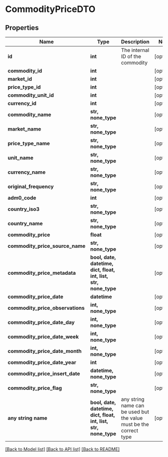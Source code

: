 # CommodityPriceDTO


## Properties
Name | Type | Description | Notes
------------ | ------------- | ------------- | -------------
**id** | **int** | The internal ID of the commodity | [optional] 
**commodity_id** | **int** |  | [optional] 
**market_id** | **int** |  | [optional] 
**price_type_id** | **int** |  | [optional] 
**commodity_unit_id** | **int** |  | [optional] 
**currency_id** | **int** |  | [optional] 
**commodity_name** | **str, none_type** |  | [optional] 
**market_name** | **str, none_type** |  | [optional] 
**price_type_name** | **str, none_type** |  | [optional] 
**unit_name** | **str, none_type** |  | [optional] 
**currency_name** | **str, none_type** |  | [optional] 
**original_frequency** | **str, none_type** |  | [optional] 
**adm0_code** | **int** |  | [optional] 
**country_iso3** | **str, none_type** |  | [optional] 
**country_name** | **str, none_type** |  | [optional] 
**commodity_price** | **float** |  | [optional] 
**commodity_price_source_name** | **str, none_type** |  | [optional] 
**commodity_price_metadata** | **bool, date, datetime, dict, float, int, list, str, none_type** |  | [optional] 
**commodity_price_date** | **datetime** |  | [optional] 
**commodity_price_observations** | **int, none_type** |  | [optional] 
**commodity_price_date_day** | **int, none_type** |  | [optional] 
**commodity_price_date_week** | **int, none_type** |  | [optional] 
**commodity_price_date_month** | **int, none_type** |  | [optional] 
**commodity_price_date_year** | **int** |  | [optional] 
**commodity_price_insert_date** | **datetime, none_type** |  | [optional] 
**commodity_price_flag** | **str, none_type** |  | [optional] 
**any string name** | **bool, date, datetime, dict, float, int, list, str, none_type** | any string name can be used but the value must be the correct type | [optional]

[[Back to Model list]](../README.md#documentation-for-models) [[Back to API list]](../README.md#documentation-for-api-endpoints) [[Back to README]](../README.md)


